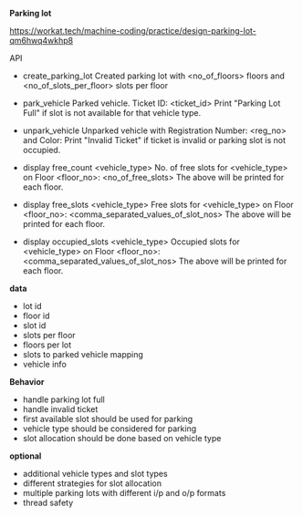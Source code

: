 **Parking lot**

https://workat.tech/machine-coding/practice/design-parking-lot-qm6hwq4wkhp8

API
 - create_parking_lot
Created parking lot with <no_of_floors> floors and <no_of_slots_per_floor> slots per floor

 - park_vehicle
Parked vehicle. Ticket ID: <ticket_id>
Print "Parking Lot Full" if slot is not available for that vehicle type.

 - unpark_vehicle
Unparked vehicle with Registration Number: <reg_no> and Color: <color>
Print "Invalid Ticket" if ticket is invalid or parking slot is not occupied.

 - display free_count <vehicle_type>
No. of free slots for <vehicle_type> on Floor <floor_no>: <no_of_free_slots>
The above will be printed for each floor.

 - display free_slots <vehicle_type>
Free slots for <vehicle_type> on Floor <floor_no>: <comma_separated_values_of_slot_nos>
The above will be printed for each floor.

 - display occupied_slots <vehicle_type>
Occupied slots for <vehicle_type> on Floor <floor_no>: <comma_separated_values_of_slot_nos>
The above will be printed for each floor.

**data**
 - lot id
 - floor id
 - slot id
 - slots per floor
 - floors per lot
 - slots to parked vehicle mapping
 - vehicle info

**Behavior**
 - handle parking lot full
 - handle invalid ticket
 - first available slot should be used for parking
 - vehicle type should be considered for parking
 - slot allocation should be done based on vehicle type

 **optional**
 - additional vehicle types and slot types
 - different strategies for slot allocation
 - multiple parking lots with different i/p and o/p formats
 - thread safety

